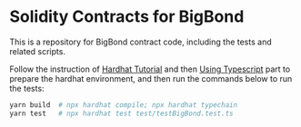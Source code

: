 # Solidity Contracts for BigBond

This is a repository for BigBond contract code, including the tests and related scripts.

Follow the instruction of [Hardhat Tutorial](https://hardhat.org/tutorial) and then [Using Typescript](https://hardhat.org/hardhat-runner/docs/guides/typescript) part to prepare the hardhat environment, and then run the commands below to run the tests:

```bash
yarn build  # npx hardhat compile; npx hardhat typechain
yarn test   # npx hardhat test test/testBigBond.test.ts
```

